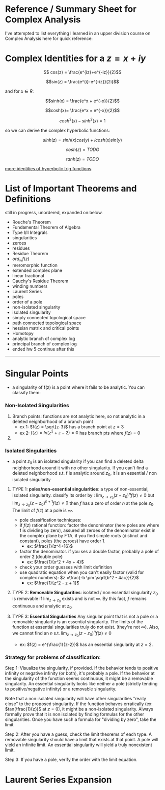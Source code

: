 # Reference / Summary Sheet for Complex Analysis

I've attempted to list everything I learned in an upper division course on Complex Analysis here for quick reference:


# Complex Identities for a $z = x+iy$

$$ cos(z) = \frac{e^{iz}+e^{-iz}}{2}$$

$$sin(z) = \frac{e^{i}-e^{-iz}}{2i}$$

and for $x \in R$:

$$sinh(x) = \frac{e^x + e^{-x}}{2}$$

$$cosh(x)= \frac{e^x = e^{-x}}{2}$$

$$cosh^2(x) - sinh^2(x) = 1$$

so we can derive the complex hyperbolic functions:

$$sinh(z) = sinh(x)cos(y) + i cosh(x)sin(y)$$

$$cosh(z) = TODO$$

$$tanh(z) = TODO$$

[more identities of hyperbolic trig functions](https://en.wikipedia.org/wiki/Hyperbolic_functions#Sums_of_arguments)


# List of Important Theorems and Definitions

still in progress, unordered, expanded on below. 

- Rouche's Theorem
- Fundamental Theorem of Algebra
- Type I/II Integrals
- singularities
- zeroes
- residues
- Residue Theorem
- $ord_w{f(z)}$
- meromorphic function
- extended complex plane
- linear fractional
- Cauchy's Residue Theorem
- winding numbers
- Laurent Series
- poles
- order of a pole
- non-isolated singularity
- isolated singularity
- simply connected topological space
- path connected topological space
- hessian matrix and critical points
- Homotopy
- analytic branch of complex log
- principal branch of complex log
- ended hw 5 continue after this


---

# Singular Points

- a singularity of f(z) is a point where it fails to be analytic. You can classify them:

### Non-Isolated Singularities

1. Branch points: functions are not analytic here, so not analytic in a deleted neighborhood of a branch point
    - ex 1: $f(z) = \sqrt{z-3}$ has a branch point at $z = 3$
    - ex 2: $f(z) = ln(z^2 + z - 2)=0$ has branch pts where $f(z) = 0$
2. 

### Isolated Singularities

- a point $z_0$ is an isolated singularity if you can find a deleted delta neighborhood around it with no other singularity. If you can't find a deleted neighborhood s.t. f is analytic around $z_0$, it is an essential / non isolated singularity

1. TYPE 1: **poles/non-essential singularities**: a type of non-essential, isolated singularity. classify its order by : $\lim_{z \to z_0}(z-z_0)^nf(z) \neq 0$ but $\lim_{z \to z_0}(z-z_0)^{n+1}f(z) \neq 0$ then $f$ has a zero of order $n$ at the pole $z_0$. The limit of $f(z)$ at a pole is $\infty$. 
   - pole classification techniques:
    -  if $f(z)$ rational function:
    factor the denominator (here poles are where f is dividing by zero), assured all zeroes of the denominator exist in the complex plane by FTA, if you find simple roots (distinct and constant), poles (the zeroes) have order 1. 
        - ex: $\frac{1}{z^4+16}$
    - factor the denominator. if you ses a double factor, probably a pole of order 2 (double pole)
        - ex: $\frac{1}{x^2 + 4x + 4}$
    - check your order guesses with limit definition
    - use quadratic equation when you can't easily factor (valid for complex numbers): $z =\frac{-b \pm \sqrt{b^2 - 4ac}}{2}$
        - ex: $\frac{1}{z^2 - z + 1}$


2. TYPE 2: **Removable Singularities**: isolated / non essential singularity $z_0$ is removable if $\lim_{z \to z_0}$ exists and is not $\infty$. By this fact, $f$ remains continuous and analytic at $z_0$

3. TYPE 3: **Essential Singularities** Any singular point that is not a pole or a removable singularity is an essential singularity. The limits of the function at essential singularities truly do not exist. (they're not $\infty$). Also, we cannot find an $n$ s.t. $\lim_{z \to z_0}(z-z_0)^nf(z) \neq 0$
     - ex: $f(z) = e^{\frac{1}{z-2}}$ has an essential singularity at $z =2$. 

### Strategy for problems of classification:

Step 1: Visualize the singularity, if provided. If the behavior tends to positive infinity or negative infinity (or both), it's probably a pole. If the behavior at the singularity of the function seems continuous, it might be a removable singularity. An essential singularity looks like neither a pole (strictly tending to positive/negative infinity) or a removable singularity. 

Note that a non isolated singularity will have other singularities "really close" to the proposed singularity. If the function behaves erratically (ex: $tan(\frac{1}{z})$ at $z=0$), it might be a non-isolated singularity. Always formally prove that it is non isolated by finding formulas for the other singularities. Once you have such a formula for "dividing by zero", take the limit 

Step 2: After you have a guess, check the limit theorems of each type. A removable singularity should have a limit that exists at that point. A pole will yield an infinite limit. An essential singularity will yield a truly nonexistent limit. 

Step 3: If you have a pole, verify the order with the limit equation. 

# Laurent Series Expansion
